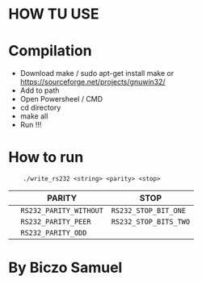 # HOW TU USE

# Compilation 
- Download make / sudo apt-get install make or https://sourceforge.net/projects/gnuwin32/
- Add to path 
- Open Powersheel / CMD
- cd directory
- make all 
- Run !!!

# How to run 
```
    ./write_rs232 <string> <parity> <stop>
```

|                |PARITY|STOP|
|----------------|-------------------------------|-----------------------------|
||`RS232_PARITY_WITHOUT`            |`RS232_STOP_BIT_ONE`
||`RS232_PARITY_PEER`            |`RS232_STOP_BITS_TWO`            
||`RS232_PARITY_ODD`|


# By Biczo Samuel
